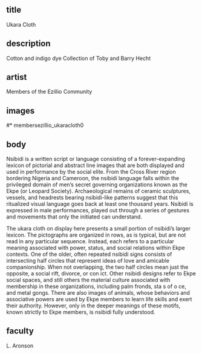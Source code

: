 ## title
Ukara Cloth

## description
Cotton and indigo dye
Collection of Toby and Barry Hecht

## artist
Members of the Ezillio Community

## images
#* membersezillio_ukaracloth0

## body
Nsibidi is a written script or language consisting of a forever-expanding lexicon of pictorial and abstract line images that are both displayed and used in performance by the social elite. From the Cross River region bordering Nigeria and Cameroon, the nsibidi language falls within the privileged domain of men’s secret governing organizations known as the Ekpe (or Leopard Society). Archaeological remains of ceramic sculptures, vessels, and headrests bearing nsibidi-like patterns suggest that this ritualized visual language goes back at least one thousand years. Nsibidi is expressed in male performances, played out through a series of gestures and movements that only the initiated can understand.

The ukara cloth on display here presents a small portion of nsibidi’s larger lexicon. The pictographs are organized in rows, as is typical, but are not read in any particular sequence. Instead, each refers to a particular meaning associated with power, status, and social relations within Ekpe contexts. One of the older, often repeated nsibidi signs consists of intersecting half circles that represent ideas of love and amicable companionship. When not overlapping, the two half circles mean just the opposite, a social rift, divorce, or con ict. Other nsibidi designs refer to Ekpe social spaces, and still others the material culture associated with membership in these organizations, including palm fronds, sta s of o ce, and metal gongs. There are also images of animals, whose behaviors and associative powers are used by Ekpe members to learn life skills and exert their authority. However, only in the deeper meanings of these motifs, known strictly to Ekpe members, is nsibidi fully understood.

## faculty
L. Aronson